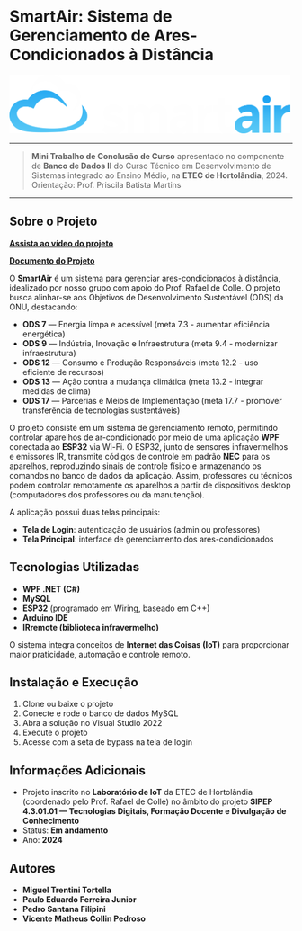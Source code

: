 
# SmartAir: Sistema de Gerenciamento de Ares-Condicionados à Distância
<img src="docs/SmartAir%20LOGO.png" alt="Logo do Projeto" width="500px"/>

---

> **Mini Trabalho de Conclusão de Curso** apresentado no componente de **Banco de Dados II** do Curso Técnico em Desenvolvimento de Sistemas integrado ao Ensino Médio, na **ETEC de Hortolândia**, 2024.  
> Orientação: Prof. Priscila Batista Martins  

---

## Sobre o Projeto

[**Assista ao vídeo do projeto**](https://youtu.be/ijp-Gc0nahg)

[**Documento do Projeto**](docs/SmartAir.pdf)

O **SmartAir** é um sistema para gerenciar ares-condicionados à distância, idealizado por nosso grupo com apoio do Prof. Rafael de Colle. O projeto busca alinhar-se aos Objetivos de Desenvolvimento Sustentável (ODS) da ONU, destacando:

- **ODS 7** — Energia limpa e acessível (meta 7.3 - aumentar eficiência energética)  
- **ODS 9** — Indústria, Inovação e Infraestrutura (meta 9.4 - modernizar infraestrutura)  
- **ODS 12** — Consumo e Produção Responsáveis (meta 12.2 - uso eficiente de recursos)  
- **ODS 13** — Ação contra a mudança climática (meta 13.2 - integrar medidas de clima)  
- **ODS 17** — Parcerias e Meios de Implementação (meta 17.7 - promover transferência de tecnologias sustentáveis)

O projeto consiste em um sistema de gerenciamento remoto, permitindo controlar aparelhos de ar-condicionado por meio de uma aplicação **WPF** conectada ao **ESP32** via Wi-Fi. O ESP32, junto de sensores infravermelhos e emissores IR, transmite códigos de controle em padrão **NEC** para os aparelhos, reproduzindo sinais de controle físico e armazenando os comandos no banco de dados da aplicação. Assim, professores ou técnicos podem controlar remotamente os aparelhos a partir de dispositivos desktop (computadores dos professores ou da manutenção).

A aplicação possui duas telas principais:

- **Tela de Login**: autenticação de usuários (admin ou professores)  
- **Tela Principal**: interface de gerenciamento dos ares-condicionados

## Tecnologias Utilizadas

- **WPF .NET (C#)**  
- **MySQL**  
- **ESP32** (programado em Wiring, baseado em C++)  
- **Arduino IDE**  
- **IRremote (biblioteca infravermelho)**  

O sistema integra conceitos de **Internet das Coisas (IoT)** para proporcionar maior praticidade, automação e controle remoto.

## Instalação e Execução

1. Clone ou baixe o projeto  
2. Conecte e rode o banco de dados MySQL  
3. Abra a solução no Visual Studio 2022  
4. Execute o projeto  
5. Acesse com a seta de bypass na tela de login

## Informações Adicionais

- Projeto inscrito no **Laboratório de IoT** da ETEC de Hortolândia (coordenado pelo Prof. Rafael de Colle) no âmbito do projeto **SIPEP 4.3.01.01 — Tecnologias Digitais, Formação Docente e Divulgação de Conhecimento**  
- Status: **Em andamento**  
- Ano: **2024**

## Autores

- **Miguel Trentini Tortella**  
- **Paulo Eduardo Ferreira Junior**  
- **Pedro Santana Filipini**  
- **Vicente Matheus Collin Pedroso**

